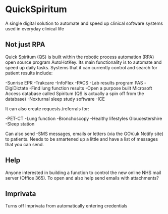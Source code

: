# QuickSpiritum
A single digital solution to automate and speed up clinical software systems used in everyday clinical life

## Not just RPA
Quick Spiritum (QS) is built within the robotic process automation (RPA) open source program AutoHotKey. Its main functionality is to automate and speed up daily tasks. Systems that it can currently control and search for patient results include:

-Sunrise EPR
-Trakcare
-InfoFlex 
-PACS 
-Lab results program PAS 
-DigiDictate 
-Find lung function results 
-Open a purpose built Microsoft Access database called Spiritum (QS is actually a spin off from the database) 
-Noxturnal sleep study software 
-ICE 

It can also create requests /referrals for:

-PET-CT
-Lung function
-Bronchoscopy
-Healthy lifestyles Gloucestershire
-Sleep station

Can also send
-SMS messages, emails or letters (via the GOV.uk Notify site) to patients. Needs to be smartened up a little and have a list of messages that you can send.

## Help
Anyone interested in building a function to control the new online NHS
mail server (Office 365). To open and also help send emails with attachments?

## Imprivata
Turns off Imprivata from automatically entering credentials
